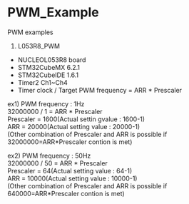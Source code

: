 # PWM_Example
PWM examples

1. L053R8_PWM
- NUCLEOL053R8 board
- STM32CubeMX 6.2.1
- STM32CubeIDE 1.6.1
- Timer2 Ch1~Ch4
- Timer clock / Target PWM frequency = ARR * Prescaler

ex1) PWM frequency : 1Hz</br>
32000000 / 1 = ARR * Prescaler</br>
Prescaler = 1600(Actual settin gvalue : 1600-1)</br>
ARR = 20000(Actual setting value : 20000-1)</br>
(Other combination of Prescaler and ARR is possible if 32000000=ARR*Prescaler contion is met)</br>

ex2) PWM frequency : 50Hz</br>
32000000 / 50 = ARR * Prescaler</br>
Prescaler = 64(Actual setting value : 64-1)</br>
ARR = 10000(Actual setting value : 10000-1)</br>
(Other combination of Prescaler and ARR is possible if 640000=ARR*Prescaler contion is met)</br>
